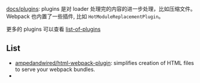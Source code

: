 [docs/plugins](https://webpack.github.io/docs/plugins.html): plugins 是对 loader 处理完的内容的进一步处理，比如压缩文件。Webpack 也内置了一些插件,  比如 `HotModuleReplacementPlugin`。



更多的 plugins 可以查看 [list-of-plugins](http://webpack.github.io/docs/list-of-plugins.html)



## List

- [ampedandwired/html-webpack-plugin](https://github.com/ampedandwired/html-webpack-plugin): simplifies creation of HTML files to serve your webpack bundles.
- ​

